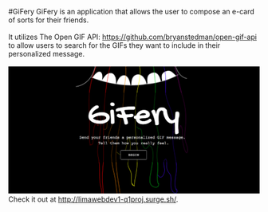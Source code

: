 #GiFery
GiFery is an application that allows the user to compose an e-card of sorts for their friends. <br/><br/>
It utilizes The Open GIF API: https://github.com/bryanstedman/open-gif-api to allow users to search for the GIFs they want to include in their personalized message. <br/><br/>
<img src="img/scsht.png"/>
Check it out at http://limawebdev1-q1proj.surge.sh/.

